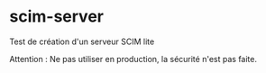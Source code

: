 # scim-server
Test de création d'un serveur SCIM lite

Attention : Ne pas utiliser en production, la sécurité n'est pas faite.

